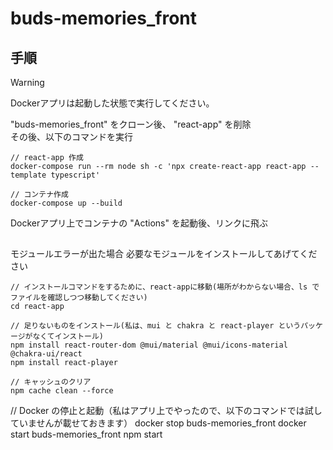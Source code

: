 # buds-memories_front

## 手順
> [!WARNING]
> Dockerアプリは起動した状態で実行してください。

"buds-memories_front" をクローン後、 "react-app" を削除<br>
その後、以下のコマンドを実行
```
// react-app 作成
docker-compose run --rm node sh -c 'npx create-react-app react-app --template typescript'

// コンテナ作成
docker-compose up --build
```
Dockerアプリ上でコンテナの "Actions" を起動後、リンクに飛ぶ

##
モジュールエラーが出た場合
必要なモジュールをインストールしてあげてください

```
// インストールコマンドをするために、react-appに移動(場所がわからない場合、ls でファイルを確認しつつ移動してください)
cd react-app

// 足りないものをインストール(私は、mui と chakra と react-player というパッケージがなくてインストール)
npm install react-router-dom @mui/material @mui/icons-material @chakra-ui/react
npm install react-player

// キャッシュのクリア
npm cache clean --force
```

// Docker の停止と起動（私はアプリ上でやったので、以下のコマンドでは試していませんが載せておきます）
docker stop buds-memories_front
docker start buds-memories_front
npm start
